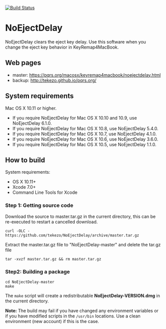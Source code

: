 [![Build Status](https://travis-ci.org/tekezo/NoEjectDelay.svg?branch=master)](https://travis-ci.org/tekezo/NoEjectDelay)

# NoEjectDelay

NoEjectDelay clears the eject key delay.
Use this software when you change the eject key behavior in KeyRemap4MacBook.


## Web pages

* master: https://pqrs.org/macosx/keyremap4macbook/noejectdelay.html
* backup: http://tekezo.github.io/pqrs.org/


## System requirements

Mac OS X 10.11 or higher.

* If you require NoEjectDelay for Mac OS X 10.10 and 10.9, use NoEjectDelay 6.1.0.
* If you require NoEjectDelay for Mac OS X 10.8, use NoEjectDelay 5.4.0.
* If you require NoEjectDelay for Mac OS X 10.7, use NoEjectDelay 4.1.0.
* If you require NoEjectDelay for Mac OS X 10.6, use NoEjectDelay 3.6.0.
* If you require NoEjectDelay for Mac OS X 10.5, use NoEjectDelay 1.1.0.


## How to build

System requirements:

* OS X 10.11+
* Xcode 7.0+
* Command Line Tools for Xcode

### Step 1: Getting source code

Download the source to master.tar.gz in the current directory, this can be re-executed to restart a cancelled download.

    curl -OLC - https://github.com/tekezo/NoEjectDelay/archive/master.tar.gz

Extract the master.tar.gz file to "NoEjectDelay-master" and delete the tar.gz file

    tar -xvzf master.tar.gz && rm master.tar.gz

### Step2: Building a package

    cd NoEjectDelay-master
    make

The `make` script will create a redistributable **NoEjectDelay-VERSION.dmg** in the current directory.


**Note:**
The build may fail if you have changed any environment variables or if you have modified scripts in the `/usr/bin` locations. Use a clean environment (new account) if this is the case.
